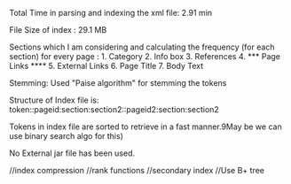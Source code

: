 
Total Time in parsing and indexing the xml file: 2.91 min

File Size of index : 29.1 MB

Sections which I am considering and calculating the frequency (for each section) for every page :
	1.	Category
	2.	Info box
	3.	References
	4.	*** Page Links ****
	5.	External Links
	6.	Page Title
	7.	Body Text
	
Stemming: Used "Paise algorithm" for stemming the tokens

Structure of Index file is:
	token::pageid:section<Frequency>:section2<frequency>::pageid2:section<Frequency>:section2<frequency>
		
Tokens in index file are sorted to retrieve in a fast manner.9May be we can use binary search algo for this)

No External jar file has been used.


//index compression 
//rank functions
//secondary index
//Use B+ tree 